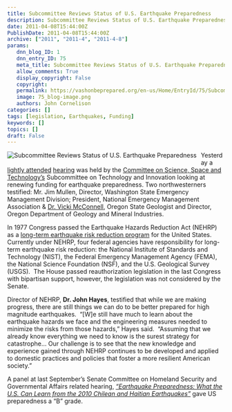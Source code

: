```yaml
---
title: Subcommittee Reviews Status of U.S. Earthquake Preparedness
description: Subcommittee Reviews Status of U.S. Earthquake Preparedness
date: 2011-04-08T15:44:00Z
PublishDate: 2011-04-08T15:44:00Z
archive: ["2011", "2011-4", "2011-4-8"]
params:
   dnn_blog_ID: 1
   dnn_entry_ID: 75
   meta_title: Subcommittee Reviews Status of U.S. Earthquake Preparedness
   allow_comments: True
   display_copyright: False
   copyright: 
   permalink: https://vashonbeprepared.org/en-us/Home/EntryId/75/Subcommittee-Reviews-Status-of-U-S-Earthquake-Preparedness
   image: 75_blog-image.png
   authors: John Cornelison
categories: []
tags: [legislation, Earthquakes, Funding]
keywords: []
topics: []
draft: False
---
```


<p><img title="Subcommittee Reviews Status of U.S. Earthquake Preparedness " alt="Subcommittee Reviews Status of U.S. Earthquake Preparedness " align="left" style="margin: 0px 10px 10px 0px; display: inline; float: left" src="http://science.house.gov/sites/republicans.science.house.gov/files/styles/detail_main_image/public/Earthquake.jpg" />Yesterday a <a target="_blank" href="http://www.npr.org/templates/story/story.php?storyId=135221536">lightly attended</a> <a target="_blank" href="http://science.house.gov/press-release/subcommittee-reviews-status-us-earthquake-preparedness">hearing</a> was held by the <a target="_blank" href="http://science.house.gov/">Committee on Science, Space and Technology’s</a> Subcommittee on Technology and Innovation looking at renewing funding for earthquake preparedness. Two northwesterners testified: Mr. Jim Mullen, Director, Washington State Emergency Management Division; President, National Emergency Management Association &amp; <a target="_blank" href="http://news.opb.org/article/west-coast-earthquake-experts-plead-maintain-funding/">Dr. Vicki McConnell</a>, Oregon State Geologist and Director, Oregon Department of Geology and Mineral Industries.</p>
<p>In 1977 Congress passed the Earthquake Hazards Reduction Act (NEHRP) as a <a target="_blank" href="http://www.nehrp.gov/">long-term earthquake risk reduction program</a> for the United States. Currently under NEHRP, four federal agencies have responsibility for long-term earthquake risk reduction: the National Institute of Standards and Technology (NIST), the Federal Emergency Management Agency (FEMA), the National Science Foundation (NSF), and the U.S. Geological Survey (USGS).&#160; The House passed reauthorization legislation in the last Congress with bipartisan support, however, the legislation was not considered by the Senate.</p>
<p>Director of NEHRP, <strong>Dr. John Hayes</strong>, testified that while we are making progress, there are still things we can do to be better prepared for high magnitude earthquakes.&#160; “[W]e still have much to learn about the earthquake hazards we face and the engineering measures needed to minimize the risks from those hazards,” Hayes said.&#160; “Assuming that we already know everything we need to know is the surest strategy for catastrophe… Our challenge is to see that the new knowledge and experience gained through NEHRP continues to be developed and applied to domestic practices and policies that foster a more resilient American society.”</p>
<p>A panel at last September’s Senate Committee on Homeland Security and Governmental Affairs related hearing, <em><a target="_blank" href="http://www.agu.org/sci_pol/hearing_summaries/111th_congress/earthquake_preparedness.shtml">“Earthquake Preparedness: What the U.S. Can Learn from the 2010 Chilean and Haitian Earthquakes”</a></em> gave US preparedness a “B” grade.</p>
